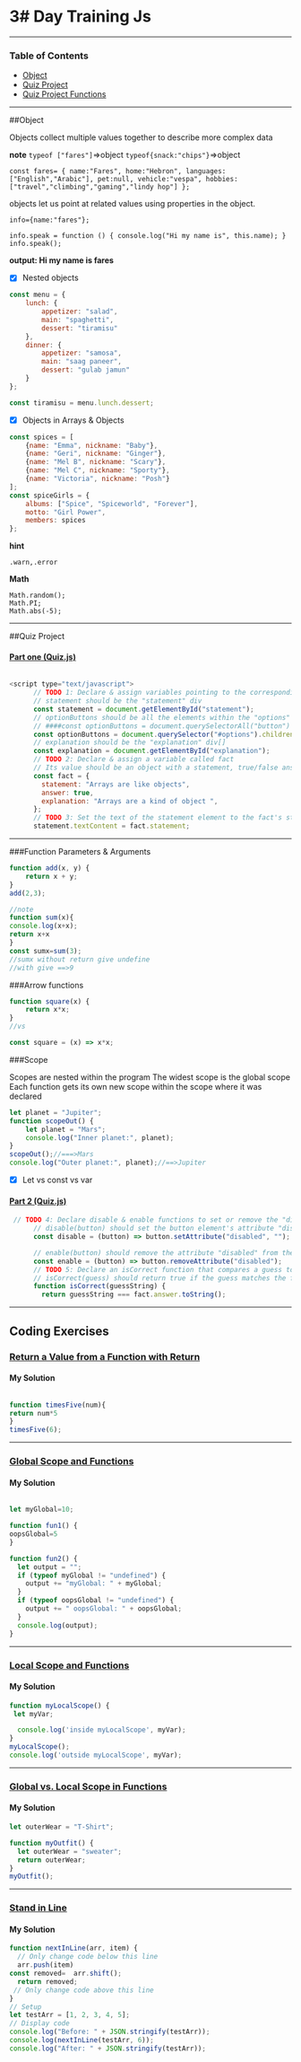 # 3# Day Training Js
---

### Table of Contents
- [Object](#object)
- [Quiz Project](#quiz-project)
- [Quiz Project Functions](#function)

---
##Object

Objects collect multiple values together to describe more complex data


**note** `typeof ["fares"]`=>object
`typeof{snack:"chips"}`=>object

`const fares= {
name:"Fares",
home:"Hebron",
languages:["English","Arabic"],
pet:null,
vehicle:"vespa",
hobbies:["travel","climbing","gaming","lindy hop"]
};`

objects let us point at related values using properties in the object.

`info={name:"fares"};`

`info.speak = function () {
    console.log("Hi my name is", this.name);
}
info.speak();`
 
**output: Hi my name is fares**
- [x] Nested objects

``` js
const menu = {
    lunch: {
        appetizer: "salad",
        main: "spaghetti",
        dessert: "tiramisu"
    },
    dinner: {
        appetizer: "samosa",
        main: "saag paneer",
        dessert: "gulab jamun"
    }
};
```

```js
const tiramisu = menu.lunch.dessert;
```

- [x] Objects in Arrays & Objects
```js 
const spices = [
    {name: "Emma", nickname: "Baby"},
    {name: "Geri", nickname: "Ginger"},
    {name: "Mel B", nickname: "Scary"},
    {name: "Mel C", nickname: "Sporty"},
    {name: "Victoria", nickname: "Posh"}
];
const spiceGirls = {
    albums: ["Spice", "Spiceworld", "Forever"],
    motto: "Girl Power",
    members: spices
};
```
**hint**
```
.warn,.error
```
**Math**
```
Math.random();
Math.PI;
Math.abs(-5);

```

---
##Quiz Project

#### [Part one (Quiz.js)](https://anjana.dev/javascript-first-steps/2-jsquiz-starter.html)


```javascript
 
<script type="text/javascript">
      // TODO 1: Declare & assign variables pointing to the corresponding element(s)
      // statement should be the "statement" div
      const statement = document.getElementById("statement");
      // optionButtons should be all the elements within the "options" div
      // ####const optionButtons = document.querySelectorAll("button")
      const optionButtons = document.querySelector("#options").children;
      // explanation should be the "explanation" div[]
      const explanation = document.getElementById("explanation");
      // TODO 2: Declare & assign a variable called fact
      // Its value should be an object with a statement, true/false answer, and explanation
      const fact = {
        statement: "Arrays are like objects",
        answer: true,
        explanation: "Arrays are a kind of object ",
      };
      // TODO 3: Set the text of the statement element to the fact's statement
      statement.textContent = fact.statement;

```
---

###Function
Parameters & Arguments
```javascript
function add(x, y) {
    return x + y;
}
add(2,3);

//note
function sum(x){
console.log(x+x);
return x+x
} 
const sumx=sum(3);
//sumx without return give undefine
//with give ==>9

```
###Arrow functions

```javascript
function square(x) {
    return x*x;
}
//vs

const square = (x) => x*x; 
```
###Scope

Scopes are nested within the program
The widest scope is the global scope
Each function gets its own new scope within the scope where it was declared
```javascript
let planet = "Jupiter";
function scopeOut() {
    let planet = "Mars";
    console.log("Inner planet:", planet);
}
scopeOut();//===>Mars
console.log("Outer planet:", planet);//==>Jupiter
```
- [x] Let vs const vs var

#### [Part 2 (Quiz.js)](https://anjana.dev/javascript-first-steps/2-jsquiz-starter.html)


```javascript
 // TODO 4: Declare disable & enable functions to set or remove the "disabled" attribute from a given button element
      // disable(button) should set the button element's attribute "disabled" to the value ""
      const disable = (button) => button.setAttribute("disabled", "");

      // enable(button) should remove the attribute "disabled" from the button element
      const enable = (button) => button.removeAttribute("disabled");
      // TODO 5: Declare an isCorrect function that compares a guess to the right answer
      // isCorrect(guess) should return true if the guess matches the fact's answer
      function isCorrect(guessString) {
        return guessString === fact.answer.toString();
```

---

## Coding Exercises

### [Return a Value from a Function with Return](https://www.freecodecamp.org/learn/javascript-algorithms-and-data-structures/basic-javascript/return-a-value-from-a-function-with-return)

#### My Solution


```javascript

function timesFive(num){
return num*5
}
timesFive(6);
```
---

### [Global Scope and Functions](https://www.freecodecamp.org/learn/javascript-algorithms-and-data-structures/basic-javascript/global-scope-and-functions)

#### My Solution


```javascript

let myGlobal=10;

function fun1() {
oopsGlobal=5
}

function fun2() {
  let output = "";
  if (typeof myGlobal != "undefined") {
    output += "myGlobal: " + myGlobal;
  }
  if (typeof oopsGlobal != "undefined") {
    output += " oopsGlobal: " + oopsGlobal;
  }
  console.log(output);
}
```
---
### [Local Scope and Functions](https://www.freecodecamp.org/learn/javascript-algorithms-and-data-structures/basic-javascript/local-scope-and-functions)

#### My Solution


```javascript
function myLocalScope() {
 let myVar;

  console.log('inside myLocalScope', myVar);
}
myLocalScope();
console.log('outside myLocalScope', myVar);
```
---
### [Global vs. Local Scope in Functions](https://www.freecodecamp.org/learn/javascript-algorithms-and-data-structures/basic-javascript/global-vs--local-scope-in-functions)

#### My Solution


```javascript
let outerWear = "T-Shirt";

function myOutfit() {
  let outerWear = "sweater";
  return outerWear;
}
myOutfit();
```
---
### [Stand in Line](https://www.freecodecamp.org/learn/javascript-algorithms-and-data-structures/basic-javascript/stand-in-line)

#### My Solution


```javascript
function nextInLine(arr, item) {
  // Only change code below this line
  arr.push(item)
const removed=  arr.shift();
  return removed;
 // Only change code above this line
}
// Setup
let testArr = [1, 2, 3, 4, 5];
// Display code
console.log("Before: " + JSON.stringify(testArr));
console.log(nextInLine(testArr, 6));
console.log("After: " + JSON.stringify(testArr));
```